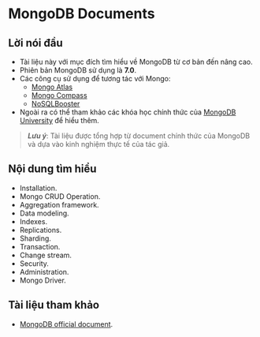 # MongoDB Documents

## Lời nói đầu

- Tài liệu này với mục đích tìm hiểu về MongoDB từ cơ bản đến nâng cao.
- Phiên bản MongoDB sử dụng là **7.0**.
- Các công cụ sử dụng để tương tác với Mongo:
  - [Mongo Atlas](https://www.mongodb.com/atlas)
  - [Mongo Compass](https://www.mongodb.com/products/tools/compass)
  - [NoSQLBooster](https://nosqlbooster.com/)
- Ngoài ra có thể tham khảo các khóa học chính thức của [MongoDB University](https://learn.mongodb.com/) để hiểu thêm.

> ***Lưu ý***: Tài liệu được tổng hợp từ document chính thức của MongoDB và dựa vào kinh nghiệm thực tế của tác giả.

## Nội dung tìm hiểu

- Installation.
- Mongo CRUD Operation.
- Aggregation framework.
- Data modeling.
- Indexes.
- Replications.
- Sharding.
- Transaction.
- Change stream.
- Security.
- Administration.
- Mongo Driver.

## Tài liệu tham khảo

- [MongoDB official document](https://www.mongodb.com/docs/manual/).
